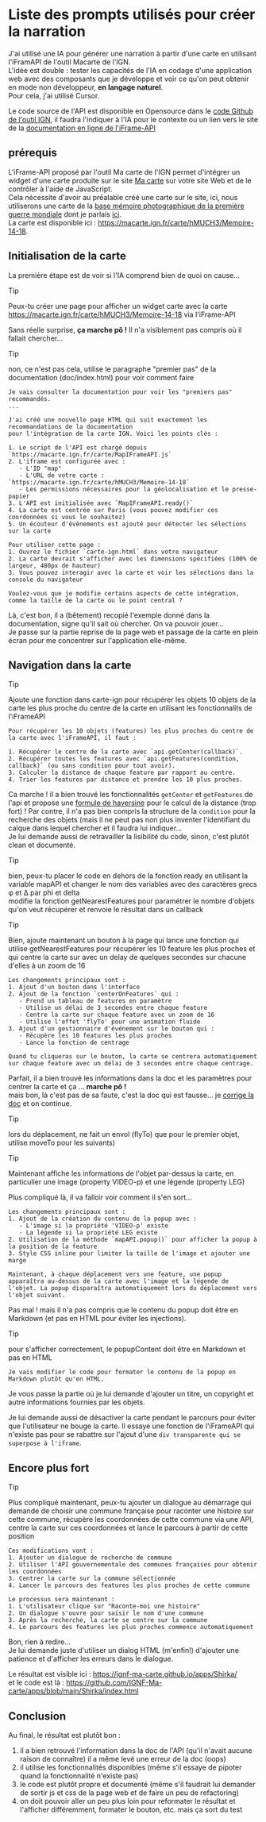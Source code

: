 # Liste des prompts utilisés pour créer la narration

J'ai utilisé une IA pour générer une narration à partir d'une carte en utilisant l'iFramAPI de l'outil Macarte de l'IGN.    
L'idée est double : tester les capacités de l'IA en codage d'une application web avec des composants que je développe et voir ce qu'on peut obtenir en mode non développeur, **en langage naturel**.   
Pour cela, j'ai utilisé Cursor.

Le code source de l'API est disponible en Opensource dans le [code Github de l'outil IGN](https://github.com/IGNF-Ma-carte/mcviewer/tree/main/docs/doc), 
il faudra l'indiquer à l'IA pour le contexte ou un lien vers le site de la [documentation en ligne de l'iFrame-API](https://ignf-ma-carte.github.io/mcviewer/doc/)

## prérequis

L'iFrame-API proposé par l'outil Ma carte de l'IGN permet d'intégrer un widget d'une carte produite sur le site [Ma carte](https://macarte.ign.fr/) 
sur votre site Web et de le contrôler à l'aide de JavaScript.    
Cela nécessite d'avoir au préalable créé une carte sur le site, ici, nous utiliserons une carte de 
la [base mémoire photographique de la première guerre mondiale](https://data.culture.gouv.fr/explore/dataset/fonds-de-la-guerre-14-18-extrait-de-la-base-memoire/information/)
dont je parlais [ici](https://www.linkedin.com/posts/jean-marc-viglino-87826b14b_storymap-activity-7337025542929481728-N7aR).    
La carte est disponible ici : https://macarte.ign.fr/carte/hMUCH3/Memoire-14-18.


## Initialisation de la carte

La première étape est de voir si l'IA comprend bien de quoi on cause...

> [!TIP]
> Peux-tu créer une page pour afficher un widget carte avec la carte https://macarte.ign.fr/carte/hMUCH3/Memoire-14-18 via l'iFrame-API

Sans réelle surprise, **ça marche pô !**
Il n'a visiblement pas compris où il fallait chercher...

> [!TIP]
> non, ce n'est pas cela, utilise le paragraphe "premier pas" de la documentation (doc/index.html) pour voir comment faire

```
Je vais consulter la documentation pour voir les "premiers pas" recommandés.
...

J'ai créé une nouvelle page HTML qui suit exactement les recommandations de la documentation
pour l'intégration de la carte IGN. Voici les points clés :

1. Le script de l'API est chargé depuis `https://macarte.ign.fr/carte/MapIFrameAPI.js`
2. L'iframe est configurée avec :
   - L'ID "map"
   - L'URL de votre carte : `https://macarte.ign.fr/carte/hMUCH3/Memoire-14-18`
   - Les permissions nécessaires pour la géolocalisation et le presse-papier
3. L'API est initialisée avec `MapIFrameAPI.ready()`
4. La carte est centrée sur Paris (vous pouvez modifier ces coordonnées si vous le souhaitez)
5. Un écouteur d'événements est ajouté pour détecter les sélections sur la carte

Pour utiliser cette page :
1. Ouvrez le fichier `carte-ign.html` dans votre navigateur
2. La carte devrait s'afficher avec les dimensions spécifiées (100% de largeur, 480px de hauteur)
3. Vous pouvez interagir avec la carte et voir les sélections dans la console du navigateur

Voulez-vous que je modifie certains aspects de cette intégration,
comme la taille de la carte ou le point central ?
```
Là, c'est bon, il a (bêtement) recopié l'exemple donné dans la documentation, signe qu'il sait où chercher. On va pouvoir jouer...   
Je passe sur la partie reprise de la page web et passage de la carte en plein écran pour me concentrer sur l'application elle-même.

## Navigation dans la carte

> [!TIP]
> Ajoute une fonction dans carte-ign pour récupérer les objets 10 objets de la carte les plus proche du centre de la carte en utilisant les fonctionnalits de l'iFrameAPI
```
Pour récupérer les 10 objets (features) les plus proches du centre de la carte avec l'iFrameAPI, il faut :

1. Récupérer le centre de la carte avec `api.getCenter(callback)`.
2. Récupérer toutes les features avec `api.getFeatures(condition, callback)` (ou sans condition pour tout avoir).
3. Calculer la distance de chaque feature par rapport au centre.
4. Trier les features par distance et prendre les 10 plus proches.
```
Ca marche ! il a bien trouvé les fonctionnalités `getCenter` et `getFeatures` de l'api et propose une [formule de haversine](https://fr.wikipedia.org/wiki/Formule_de_haversine) 
pour le calcul de la distance (trop fort) !
Par contre, il n'a pas bien compris la structure de la `condition` pour la recherche des objets (mais il ne peut pas non plus inventer l'identifiant du calque dans lequel 
chercher et il faudra lui indiquer...   
Je lui demande aussi de retravailler la lisibilité du code, sinon, c'est plutôt clean et documenté.

> [!TIP]
> bien, peux-tu placer le code en dehors de la fonction ready en utilisant la variable mapAPI et changer le nom des variables avec des caractères grecs φ et Δ par phi et delta    
> modifie la fonction getNearestFeatures pour paramétrer le nombre d'objets qu'on veut récupérer et renvoie le résultat dans un callback

> [!TIP]
> Bien, ajoute maintenant un bouton à la page qui lance une fonction qui utilise getNearestFeatures pour récupérer les 10 feature les plus proches et qui centre
la carte sur avec un delay de quelques secondes sur chacune d'elles à un zoom de 16

```
Les changements principaux sont :
1. Ajout d'un bouton dans l'interface
2. Ajout de la fonction `centerOnFeatures` qui :
   - Prend un tableau de features en paramètre
   - Utilise un délai de 3 secondes entre chaque feature
   - Centre la carte sur chaque feature avec un zoom de 16
   - Utilise l'effet 'flyTo' pour une animation fluide
3. Ajout d'un gestionnaire d'événement sur le bouton qui :
   - Récupère les 10 features les plus proches
   - Lance la fonction de centrage

Quand tu cliqueras sur le bouton, la carte se centrera automatiquement sur chaque feature avec un délai de 3 secondes entre chaque centrage.
```
Parfait, il a bien trouvé les informations dans la doc et les paramètres pour centrer la carte et ça ... **marche pô !**   
mais bon, là c'est pas de sa faute, c'est la doc qui est fausse... je [corrige la doc](https://github.com/IGNF-Ma-carte/mcviewer/commit/7a01cba5f80f63142f0e00fc16d25b4d43166cd7)
et on continue.

> [!TIP]
> lors du déplacement, ne fait un envol (flyTo) que pour le premier objet, utilise moveTo pour les suivants)

> [!TIP]
> Maintenant affiche les informations de l'objet par-dessus la carte, en particulier une image (property VIDEO-p) et une légende (property LEG)

 Plus compliqué là, il va falloir voir comment il s'en sort...

```
Les changements principaux sont :
1. Ajout de la création du contenu de la popup avec :
   - L'image si la propriété 'VIDEO-p' existe
   - La légende si la propriété LEG existe
2. Utilisation de la méthode `mapAPI.popup()` pour afficher la popup à la position de la feature
3. Style CSS inline pour limiter la taille de l'image et ajouter une marge

Maintenant, à chaque déplacement vers une feature, une popup apparaîtra au-dessus de la carte avec l'image et la légende de l'objet. La popup disparaîtra automatiquement lors du déplacement vers l'objet suivant.
```
Pas mal ! mais il n'a pas compris que le contenu du popup doit être en Markdown (et pas en HTML pour éviter les injections).

> [!TIP]
> pour s'afficher correctement, le popupContent doit être en Markdown et pas en HTML
```
Je vais modifier le code pour formater le contenu de la popup en Markdown plutôt qu'en HTML.
```

Je vous passe la partie où je lui demande d'ajouter un titre, un copyright et autre informations fournies par les objets.

Je lui demande aussi de désactiver la carte pendant le parcours pour éviter que l'utilisateur ne bouge la carte. 
Il essaye une fonction de l'iFrameAPI qui n'existe pas pour se rabattre sur l'ajout d'une `div transparente qui se superpose à l'iframe`.

## Encore plus fort

> [!TIP]
> Plus compliqué maintenant, peux-tu ajouter un dialogue au démarrage qui demande de choisir une commune française pour raconter une histoire sur cette commune,
> récupère les coordonnées de cette commune via une API, centre la carte sur ces coordonnées et lance le parcours à partir de cette position

```
Ces modifications vont :
1. Ajouter un dialogue de recherche de commune
2. Utiliser l'API gouvernementale des communes françaises pour obtenir les coordonnées
3. Centrer la carte sur la commune sélectionnée
4. Lancer le parcours des features les plus proches de cette commune

Le processus sera maintenant :
1. L'utilisateur clique sur "Raconte-moi une histoire"
2. Un dialogue s'ouvre pour saisir le nom d'une commune
3. Après la recherche, la carte se centre sur la commune
4. Le parcours des features les plus proches commence automatiquement
```
Bon, rien à redire...     
Je lui demande juste d'utiliser un dialog HTML (m'enfin!) d'ajouter une patience et d'afficher les erreurs dans le dialogue.

Le résultat est visible ici : https://ignf-ma-carte.github.io/apps/Shirka/   
et le code est là : https://github.com/IGNF-Ma-carte/apps/blob/main/Shirka/index.html

## Conclusion

Au final, le résultat est plutôt bon :
1. il a bien retrouvé l'information dans la doc de l'API (qu'il n'avait aucune raison de connaître) il a même levé une erreur de la doc (oops)
2. il utilise les fonctionnalités disponibles (même s'il essaye de pipoter quand la fonctionnalité n'existe pas)
3. le code est plutôt propre et documenté (même s'il faudrait lui demander de sortir js et css de la page web et de faire un peu de refactoring)
4. on doit pouvoir aller un peu plus loin pour reformater le résultat et l'afficher différemment, formater le bouton, etc. mais ça sort du test

